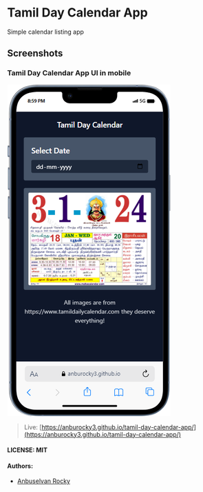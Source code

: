 # Tamil Day Calendar App

Simple calendar listing app

## Screenshots

### Tamil Day Calendar App UI in mobile

 ![Tamil Day Calendar App UI ](/assets/images/mobile-view.png)

> Live: [https://anburocky3.github.io/tamil-day-calendar-app/](https://anburocky3.github.io/tamil-day-calendar-app/)

#### LICENSE: MIT

#### Authors:

- [Anbuselvan Rocky](https://fb.me/anburocky3)
